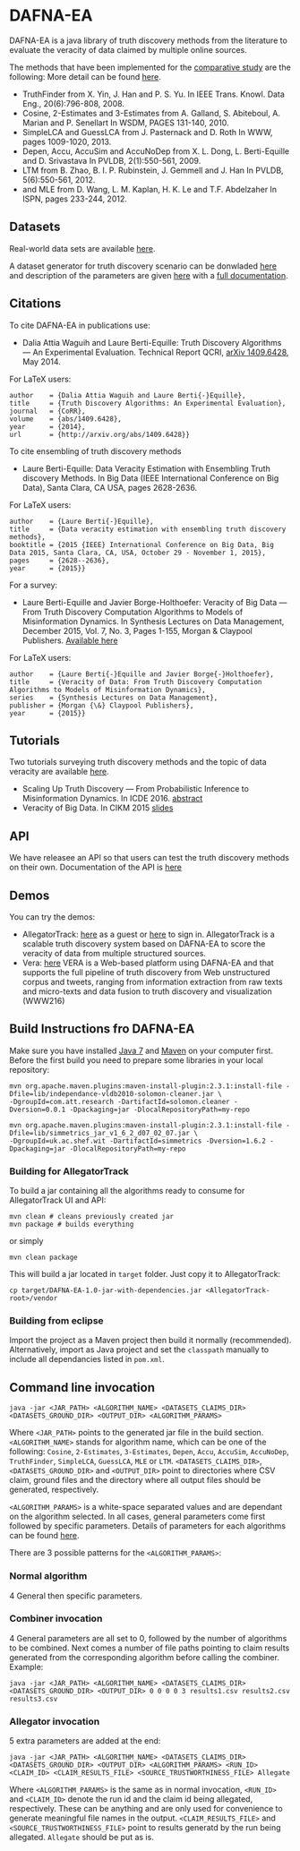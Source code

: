DAFNA-EA
========

DAFNA-EA is a java library of truth discovery methods from the literature to evaluate the veracity of data claimed by multiple online sources.

The methods that have been implemented for the [comparative study](http://arxiv.org/abs/1409.6428) are the following: 
More detail can be found [here](http://da.qcri.org/dafna/#/dafna/exp_sections/home.html).

- TruthFinder from X. Yin, J. Han and P. S. Yu. In IEEE Trans. Knowl. Data Eng., 20(6):796-808, 2008. 
- Cosine, 2-Estimates and 3-Estimates from A. Galland, S. Abiteboul, A. Marian and P. Senellart In WSDM, PAGES 131-140, 2010.
- SimpleLCA and GuessLCA 	from J. Pasternack and D. Roth In WWW, pages 1009-1020, 2013.
- Depen, Accu, AccuSim and AccuNoDep from X. L. Dong, L. Berti-Equille and D. Srivastava In PVLDB, 2(1):550-561, 2009.
- LTM from B. Zhao, B. I. P. Rubinstein, J. Gemmell and J. Han In PVLDB, 5(6):550-561, 2012.
- and MLE from D. Wang, L. M. Kaplan, H. K. Le and T.F. Abdelzaher In ISPN, pages 233-244, 2012.

Datasets
------------------
Real-world data sets are available [here](http://da.qcri.org/dafna/#/dafna/exp_sections/realworldDS/).

A dataset generator for truth discovery scenario can be donwladed [here](http://da.qcri.org/dafna/exp_sections/realworldDS/synthetic/DAFNA-DataSetGenerator.jar) and description of the parameters are given [here](http://da.qcri.org/dafna/#/dafna/exp_sections/realworldDS/synthetic/syntheticDs.html) with a [full documentation](http://da.qcri.org/dafna/exp_sections/realworldDS/synthetic/generator_doc.pdf). 

Citations
------------------
To cite DAFNA-EA in publications use:
- Dalia Attia Waguih and Laure Berti-Equille: Truth Discovery Algorithms — An Experimental Evaluation. Technical Report QCRI, [arXiv 1409.6428](http://arxiv.org/abs/1409.6428), May 2014.

For LaTeX users:
``` @article{WaguihBertiEquille14,	
author    = {Dalia Attia Waguih and	Laure Berti{-}Equille},
title     = {Truth Discovery Algorithms: An Experimental Evaluation},
journal   = {CoRR},
volume    = {abs/1409.6428},
year      = {2014},
url       = {http://arxiv.org/abs/1409.6428}}
```

To cite ensembling of truth discovery methods
- Laure Berti-Equille: Data Veracity Estimation with Ensembling Truth discovery Methods. In Big Data (IEEE International Conference on Big Data), Santa Clara, CA USA, pages 2628-2636.

For LaTeX users:
```@inproceedings{Berti-Equille15,
author    = {Laure Berti{-}Equille},
title     = {Data veracity estimation with ensembling truth discovery methods},
booktitle = {2015 {IEEE} International Conference on Big Data, Big Data 2015, Santa Clara, CA, USA, October 29 - November 1, 2015},
pages     = {2628--2636},
year      = {2015}}
```
  
For a survey:
- Laure Berti-Equille and Javier Borge-Holthoefer: Veracity of Big Data — From Truth Discovery Computation Algorithms to Models of Misinformation Dynamics. In Synthesis Lectures on Data Management, December 2015, Vol. 7, No. 3, Pages 1-155, Morgan & Claypool Publishers. [Available here](http://www.morganclaypool.com/doi/abs/10.2200/S00676ED1V01Y201509DTM042)

For LaTeX users:
```@book{DBLP:series/synthesis/2015Berti,
author    = {Laure Berti{-}Equille and Javier Borge{-}Holthoefer},
title     = {Veracity of Data: From Truth Discovery Computation Algorithms to Models of Misinformation Dynamics},
series    = {Synthesis Lectures on Data Management},
publisher = {Morgan {\&} Claypool Publishers},
year      = {2015}}
```
  
Tutorials
------------------
Two tutorials surveying truth discovery methods and the topic of data veracity are available [here](http://da.qcri.org/dafna/tutorial_cikm2015/index.html).
-  Scaling Up Truth Discovery — From Probabilistic Inference to Misinformation Dynamics. In ICDE 2016. [abstract](http://da.qcri.org/dafna/home_sections/tutorial-ICDE16-CRV.pdf)
-  Veracity of Big Data. In CIKM 2015 [slides](http://da.qcri.org/dafna/home_sections/tutorial-CIKM2015.pdf)

API
------------------
We have releasee an API so that users can test the truth discovery methods on their own. Documentation of the API is [here](http://da.qcri.org/dafna/#/dafna/apidoc/gettingstarted.html)

Demos
------------------
You can try the demos:
- AllegatorTrack: [here](http://dafna.qcri.org/allegatortrack) as a guest or [here](http://dafna.qcri.org/users/sign_in) to sign in. AllegatorTrack is a scalable truth discovery system  based on DAFNA-EA to score the veracity of data from multiple structured sources.  
- Vera: [here](http://vera-qcri.herokuapp.com/#/) VERA is a Web-based platform using DAFNA-EA and that supports the full pipeline of truth discovery from Web unstructured corpus and tweets, ranging from information extraction from raw texts and micro-texts and data fusion to truth discovery and visualization (WWW216)

Build Instructions fro DAFNA-EA
------------------
Make sure you have installed [Java 7](http://java.com) and [Maven](http://maven.apache.org) on your computer first.
Before the first build you need to prepare some libraries in your local repository:

    mvn org.apache.maven.plugins:maven-install-plugin:2.3.1:install-file -Dfile=lib/independance-vldb2010-solomon-cleaner.jar \
    -DgroupId=com.att.research -DartifactId=solomon.cleaner -Dversion=0.0.1 -Dpackaging=jar -DlocalRepositoryPath=my-repo

    mvn org.apache.maven.plugins:maven-install-plugin:2.3.1:install-file -Dfile=lib/simmetrics_jar_v1_6_2_d07_02_07.jar \
    -DgroupId=uk.ac.shef.wit -DartifactId=simmetrics -Dversion=1.6.2 -Dpackaging=jar -DlocalRepositoryPath=my-repo
  
### Building for AllegatorTrack 

To build a jar containing all the algorithms ready to consume for AllegatorTrack UI and API:

    mvn clean # cleans previously created jar
    mvn package # builds everything
  
or simply

    mvn clean package

This will build a jar located in `target` folder. Just copy it to AllegatorTrack:

    cp target/DAFNA-EA-1.0-jar-with-dependencies.jar <AllegatorTrack-root>/vendor

### Building from eclipse

Import the project as a Maven project then build it normally (recommended).
Alternatively, import as Java project and set the `classpath` manually to include all dependancies listed in `pom.xml`.

Command line invocation
-----------------------

    java -jar <JAR_PATH> <ALGORITHM_NAME> <DATASETS_CLAIMS_DIR> <DATASETS_GROUND_DIR> <OUTPUT_DIR> <ALGORITHM_PARAMS>
    
Where `<JAR_PATH>` points to the generated jar file in the build section. `<ALGORITHM_NAME>` stands for algorithm name,
which can be one of the following:
`Cosine`, `2-Estimates`, `3-Estimates`, `Depen`, `Accu`, `AccuSim`, `AccuNoDep`, `TruthFinder`, `SimpleLCA`, `GuessLCA`, `MLE` or `LTM`.
`<DATASETS_CLAIMS_DIR>`, `<DATASETS_GROUND_DIR>`
and `<OUTPUT_DIR>` point to directories where CSV claim, ground files and the directory where all output files
should be generated, respectively.

`<ALGORITHM_PARAMS>` is a white-space separated values and are dependant on the algorithm selected.
In all cases, general parameters come first followed by specific parameters.
Details of parameters for each algorithms can be found [here](https://github.com/daqcri/DAFNA-EA/blob/master/algorithms.js).

There are 3 possible patterns for the `<ALGORITHM_PARAMS>`:

### Normal algorithm

4 General then specific parameters.

### Combiner invocation

4 General parameters are all set to 0, followed by the number of algorithms to be combined. Next comes 
a number of file paths pointing to claim results generated from the corresponding algorithm before calling the combiner.
Example:

    java -jar <JAR_PATH> <ALGORITHM_NAME> <DATASETS_CLAIMS_DIR> <DATASETS_GROUND_DIR> <OUTPUT_DIR> 0 0 0 0 3 results1.csv results2.csv results3.csv

### Allegator invocation

5 extra parameters are added at the end: 

    java -jar <JAR_PATH> <ALGORITHM_NAME> <DATASETS_CLAIMS_DIR> <DATASETS_GROUND_DIR> <OUTPUT_DIR> <ALGORITHM_PARAMS> <RUN_ID> <CLAIM_ID> <CLAIM_RESULTS_FILE> <SOURCE_TRUSTWORTHINESS_FILE> Allegate

Where `<ALGORITHM_PARAMS>` is the same as in normal invocation, `<RUN_ID>` and `<CLAIM_ID>` denote the run id and the claim id being allegated, respectively.
These can be anything and are only used for convenience to generate meaningful file names in the output.
`<CLAIM_RESULTS_FILE>` and `<SOURCE_TRUSTWORTHINESS_FILE>` point to results generatd by the run being allegated.
`Allegate` should be put as is.
